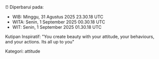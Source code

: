 ⏰ Diperbarui pada:
- WIB: Minggu, 31 Agustus 2025 23.30.18 UTC
- WITA: Senin, 1 September 2025 00.30.18 UTC
- WIT: Senin, 1 September 2025 01.30.18 UTC

Kutipan Inspiratif:
"You create beauty with your attitude, your behaviours, and your actions. Its all up to you"


Kategori: attitude

